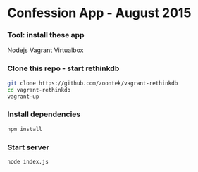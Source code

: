 # Confession App - August 2015

### Tool: install these app
Nodejs
Vagrant
Virtualbox

### Clone this repo - start rethinkdb
```sh
git clone https://github.com/zoontek/vagrant-rethinkdb
cd vagrant-rethinkdb
vagrant-up
```

### Install dependencies
```sh
npm install
```

### Start server
```sh
node index.js
```